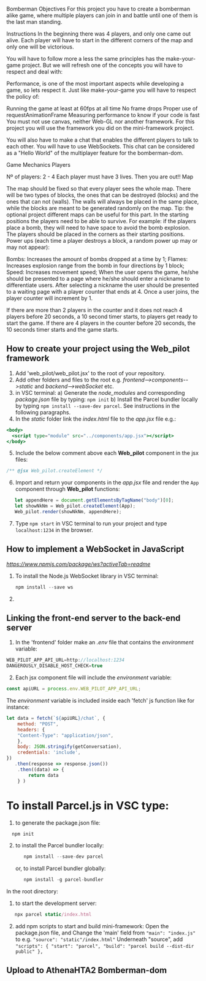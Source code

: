Bomberman
Objectives
For this project you have to create a bomberman alike game, where multiple players can join in and battle until one of them is the last man standing.

Instructions
In the beginning there was 4 players, and only one came out alive. Each player will have to start in the different corners of the map and only one will be victorious.

You will have to follow more a less the same principles has the make-your-game project. But we will refresh one of the concepts you will have to respect and deal with:

Performance, is one of the most important aspects while developing a game, so lets respect it.
Just like make-your-game you will have to respect the policy of:

Running the game at least at 60fps at all time
No frame drops
Proper use of requestAnimationFrame
Measuring performance to know if your code is fast
You must not use canvas, neither Web-GL nor another framework. For this project you will use the framework you did on the mini-framework project.

You will also have to make a chat that enables the different players to talk to each other. You will have to use WebSockets. This chat can be considered as a "Hello World" of the multiplayer feature for the bomberman-dom.

Game Mechanics
Players

Nº of players: 2 - 4
Each player must have 3 lives. Then you are out!!
Map

The map should be fixed so that every player sees the whole map.
There will be two types of blocks, the ones that can be destroyed (blocks) and the ones that can not (walls).
The walls will always be placed in the same place, while the blocks are meant to be generated randomly on the map. Tip: the optional project different maps can be useful for this part.
In the starting positions the players need to be able to survive. For example: if the players place a bomb, they will need to have space to avoid the bomb explosion.
The players should be placed in the corners as their starting positions.
Power ups (each time a player destroys a block, a random power up may or may not appear):

Bombs: Increases the amount of bombs dropped at a time by 1;
Flames: Increases explosion range from the bomb in four directions by 1 block;
Speed: Increases movement speed;
When the user opens the game, he/she should be presented to a page where he/she should enter a nickname to differentiate users. After selecting a nickname the user should be presented to a waiting page with a player counter that ends at 4. Once a user joins, the player counter will increment by 1.

If there are more than 2 players in the counter and it does not reach 4 players before 20 seconds, a 10 second timer starts, to players get ready to start the game.
If there are 4 players in the counter before 20 seconds, the 10 seconds timer starts and the game starts.

## How to create your project using the **Web_pilot** framework

1. Add 'web_pilot/web_pilot.jsx' to the root of your repository.
2. Add other folders and files to the root e.g. *frontend-->components-->static* and *backend-->webSocket* etc.
3. in VSC terminal:
   a) Generate the *node_modules* and corresponding *package.json* file by typing: `npm init`
   b) Install the Parcel bundler locally by typing `npm install --save-dev parcel`. See instructions in the following paragraphs.
4. In the *static* folder link the *index.html* file to the *app.jsx* file e.g.:
```jsx
<body>
  <script type="module" src="../components/app.jsx"></script>
</body>
```
5. Include the below comment above each **Web_pilot** component in the jsx files:
```jsx
/** @jsx Web_pilot.createElement */
```
6. Import and return your components in the *app.jsx* file and render the `App` component through **Web_pilot** functions:
```js
   let appendHere = document.getElementsByTagName("body")[0];
   let showNkNm = Web_pilot.createElement(App);
   Web_pilot.render(showNkNm, appendHere);
```
7. Type `npm start` in VSC terminal to run your project and type `localhost:1234` in the browser.

## How to implement a WebSocket in JavaScript
*https://www.npmjs.com/package/ws?activeTab=readme*

1. To install the Node.js WebSocket library in VSC terminal: 
   ```js
   npm install --save ws
   ```
2. 



## Linking the front-end server to the back-end server

1. In the 'frontend' folder make an *.env* file that contains the *environment* variable: 
```js
WEB_PILOT_APP_API_URL=http://localhost:1234
DANGEROUSLY_DISABLE_HOST_CHECK=true
```
2. Each jsx component file will include the *environment* variable:
``` jsx
const apiURL = process.env.WEB_PILOT_APP_API_URL;
```
The *environment* variable is included inside each 'fetch' js function like for instance:
``` js
let data = fetch(`${apiURL}/chat`, {
    method: "POST",
    headers: {
    "Content-Type": "application/json",
    },
    body: JSON.stringify(getConversation),
    credentials: 'include',
})
   .then(response => response.json())
    .then((data) => {
        return data
    } )
```

# To install Parcel.js in VSC type:
1. to generate the package.json file: 
 ```js  
   npm init
```
2. to install the Parcel bundler locally: 
   ```js
      npm install --save-dev parcel
   ```
   or, to install Parcel bundler globally:
   ```js
      npm install -g parcel-bundler
   ```

In the root directory:
1. to start the development server: 
```js
   npx parcel static/index.html
```

2. add npm scripts to start and build mini-framework:
   Open the package.json file, and
   Change the 'main' field from 
   `"main": "index.js"` to e.g. `"source": "static"/index.html"`
   Underneath "source", add 
   `"scripts": {
       "start": "parcel",
       "build": "parcel build --dist-dir public"
     },
     `


## Upload to AthenaHTA2 Bomberman-dom
